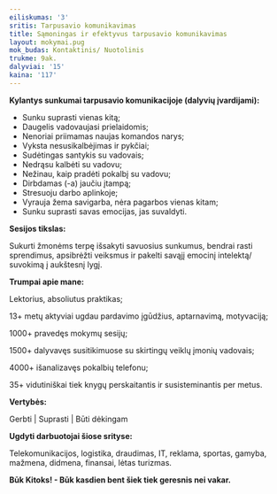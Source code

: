 ```yaml
---
eiliskumas: '3'
sritis: Tarpusavio komunikavimas
title: Sąmoningas ir efektyvus tarpusavio komunikavimas
layout: mokymai.pug
mok_budas: Kontaktinis/ Nuotolinis
trukme: 9ak.
dalyviai: '15'
kaina: '117'
---
```

**Kylantys sunkumai tarpusavio komunikacijoje (dalyvių įvardijami): <!--more-->**

* Sunku suprasti vienas kitą;
* Daugelis vadovaujasi prielaidomis;
* Nenoriai priimamas naujas komandos narys;
* Vyksta nesusikalbėjimas ir pykčiai;
* Sudėtingas santykis su vadovais;
* Nedrąsu kalbėti su vadovu;
* Nežinau, kaip pradėti pokalbį su vadovu;
* Dirbdamas (-a) jaučiu įtampą;
* Stresuoju darbo aplinkoje;
* Vyrauja žema savigarba, nėra pagarbos vienas kitam;
* Sunku suprasti savas emocijas, jas suvaldyti.

**Sesijos tikslas:**

Sukurti žmonėms terpę išsakyti savuosius sunkumus, bendrai rasti sprendimus, apsibrėžti veiksmus ir pakelti savąjį emocinį intelektą/ suvokimą į aukštesnį lygį.

**Trumpai apie mane:**

Lektorius, absoliutus praktikas;

13+ metų aktyviai ugdau pardavimo įgūdžius, aptarnavimą, motyvaciją;

1000+ pravedęs mokymų sesijų;

1500+ dalyvavęs susitikimuose su skirtingų veiklų įmonių vadovais;

4000+ išanalizavęs pokalbių telefonu;

35+ vidutiniškai tiek knygų perskaitantis ir susisteminantis per metus.

**Vertybės:**

Gerbti | Suprasti | Būti dėkingam

**Ugdyti darbuotojai šiose srityse:**

Telekomunikacijos, logistika, draudimas, IT, reklama, sportas, gamyba, mažmena, didmena, finansai, lėtas turizmas.

**Būk Kitoks! - Būk kasdien bent šiek tiek geresnis nei vakar.**
